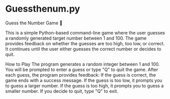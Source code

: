 # Guessthenum.py
Guess the Number Game 🎲

This is a simple Python-based command-line game where the user guesses a randomly generated target number between 1 and 100. The game provides feedback on whether the guesses are too high, too low, or correct. It continues until the user either guesses the correct number or decides to quit.

How to Play
The program generates a random integer between 1 and 100.
You will be prompted to enter a guess or type "Q" to quit the game.
After each guess, the program provides feedback:
If the guess is correct, the game ends with a success message.
If the guess is too low, it prompts you to guess a larger number.
If the guess is too high, it prompts you to guess a smaller number.
If you decide to quit, type "Q" to exit.
